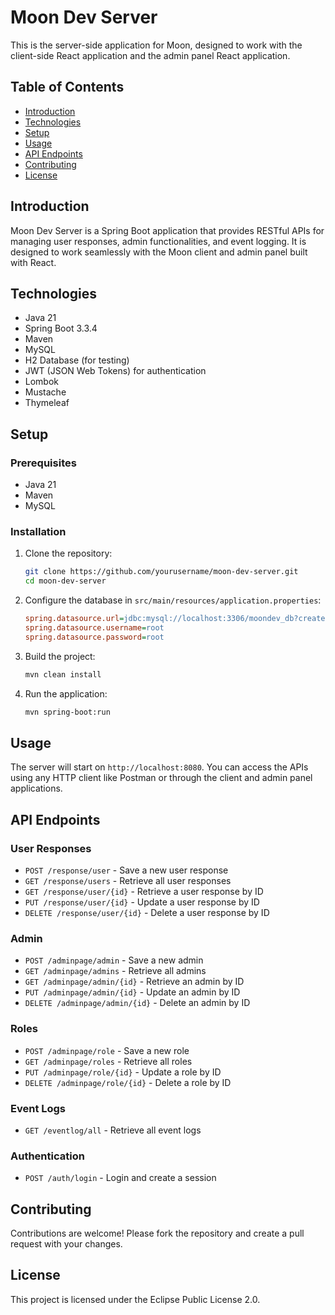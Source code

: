 # Moon Dev Server

This is the server-side application for Moon, designed to work with the client-side React application and the admin panel React application.

## Table of Contents

- [Introduction](#introduction)
- [Technologies](#technologies)
- [Setup](#setup)
- [Usage](#usage)
- [API Endpoints](#api-endpoints)
- [Contributing](#contributing)
- [License](#license)

## Introduction

Moon Dev Server is a Spring Boot application that provides RESTful APIs for managing user responses, admin functionalities, and event logging. It is designed to work seamlessly with the Moon client and admin panel built with React.

## Technologies

- Java 21
- Spring Boot 3.3.4
- Maven
- MySQL
- H2 Database (for testing)
- JWT (JSON Web Tokens) for authentication
- Lombok
- Mustache
- Thymeleaf

## Setup

### Prerequisites

- Java 21
- Maven
- MySQL

### Installation

1. Clone the repository:
    ```bash
    git clone https://github.com/yourusername/moon-dev-server.git
    cd moon-dev-server
    ```

2. Configure the database in `src/main/resources/application.properties`:
    ```ini
    spring.datasource.url=jdbc:mysql://localhost:3306/moondev_db?createDatabaseIfNotExist=true
    spring.datasource.username=root
    spring.datasource.password=root
    ```

3. Build the project:
    ```bash
    mvn clean install
    ```

4. Run the application:
    ```bash
    mvn spring-boot:run
    ```

## Usage

The server will start on `http://localhost:8080`. You can access the APIs using any HTTP client like Postman or through the client and admin panel applications.

## API Endpoints

### User Responses

- `POST /response/user` - Save a new user response
- `GET /response/users` - Retrieve all user responses
- `GET /response/user/{id}` - Retrieve a user response by ID
- `PUT /response/user/{id}` - Update a user response by ID
- `DELETE /response/user/{id}` - Delete a user response by ID

### Admin

- `POST /adminpage/admin` - Save a new admin
- `GET /adminpage/admins` - Retrieve all admins
- `GET /adminpage/admin/{id}` - Retrieve an admin by ID
- `PUT /adminpage/admin/{id}` - Update an admin by ID
- `DELETE /adminpage/admin/{id}` - Delete an admin by ID

### Roles

- `POST /adminpage/role` - Save a new role
- `GET /adminpage/roles` - Retrieve all roles
- `PUT /adminpage/role/{id}` - Update a role by ID
- `DELETE /adminpage/role/{id}` - Delete a role by ID

### Event Logs

- `GET /eventlog/all` - Retrieve all event logs

### Authentication

- `POST /auth/login` - Login and create a session

## Contributing

Contributions are welcome! Please fork the repository and create a pull request with your changes.

## License

This project is licensed under the Eclipse Public License 2.0.

